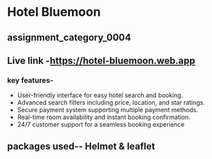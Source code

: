 # Hotel Bluemoon

## assignment_category_0004

## Live link -https://hotel-bluemoon.web.app

### key features-

- User-friendly interface for easy hotel search and booking.
- Advanced search filters including price, location, and star ratings.
- Secure payment system supporting multiple payment methods.
- Real-time room availability and instant booking confirmation.
- 24/7 customer support for a seamless booking experience

## packages used-- Helmet & leaflet
